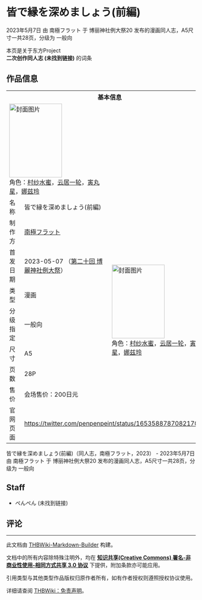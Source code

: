 # 皆で縁を深めましょう(前編)

<!-- source html: G:\repos\THBWiki-Markdown-Builder\THBWikiMarkdown\Temp\main\6\6f\ns0%3A%E7%9A%86%E3%81%A7%E7%B8%81%E3%82%92%E6%B7%B1%E3%82%81%E3%81%BE%E3%81%97%E3%82%87%E3%81%86%28%E5%89%8D%E7%B7%A8%29.html -->

2023年5月7日 由 南極フラット 于 博丽神社例大祭20 发布的漫画同人志，A5尺寸一共28页，分级为 一般向

本页是关于东方Project  
 **二次创作同人志 (未找到链接)** 的词条

## 作品信息

<table><tbody><tr><th colspan="3">基本信息</th></tr><tr><td class="cover-artwork-mobile" colspan="2"><a href="./文件-皆で縁を深めましょう(前編)封面.jpg.md" class="image" title="封面图片"><img alt="封面图片" src="https://upload.thwiki.cc/thumb/c/cb/%E7%9A%86%E3%81%A7%E7%B8%81%E3%82%92%E6%B7%B1%E3%82%81%E3%81%BE%E3%81%97%E3%82%87%E3%81%86%28%E5%89%8D%E7%B7%A8%29%E5%B0%81%E9%9D%A2.jpg/140px-%E7%9A%86%E3%81%A7%E7%B8%81%E3%82%92%E6%B7%B1%E3%82%81%E3%81%BE%E3%81%97%E3%82%87%E3%81%86%28%E5%89%8D%E7%B7%A8%29%E5%B0%81%E9%9D%A2.jpg" decoding="async" loading="lazy" width="140" height="196" srcset="https://upload.thwiki.cc/thumb/c/cb/%E7%9A%86%E3%81%A7%E7%B8%81%E3%82%92%E6%B7%B1%E3%82%81%E3%81%BE%E3%81%97%E3%82%87%E3%81%86%28%E5%89%8D%E7%B7%A8%29%E5%B0%81%E9%9D%A2.jpg/209px-%E7%9A%86%E3%81%A7%E7%B8%81%E3%82%92%E6%B7%B1%E3%82%81%E3%81%BE%E3%81%97%E3%82%87%E3%81%86%28%E5%89%8D%E7%B7%A8%29%E5%B0%81%E9%9D%A2.jpg 1.5x, https://upload.thwiki.cc/thumb/c/cb/%E7%9A%86%E3%81%A7%E7%B8%81%E3%82%92%E6%B7%B1%E3%82%81%E3%81%BE%E3%81%97%E3%82%87%E3%81%86%28%E5%89%8D%E7%B7%A8%29%E5%B0%81%E9%9D%A2.jpg/279px-%E7%9A%86%E3%81%A7%E7%B8%81%E3%82%92%E6%B7%B1%E3%82%81%E3%81%BE%E3%81%97%E3%82%87%E3%81%86%28%E5%89%8D%E7%B7%A8%29%E5%B0%81%E9%9D%A2.jpg 2x" data-file-width="1460" data-file-height="2048"></a><div class="cover-char">角色：<a href="./村纱水蜜.md" title="村纱水蜜">村纱水蜜</a>，<a href="./云居一轮.md" title="云居一轮">云居一轮</a>，<a href="./寅丸星.md" title="寅丸星">寅丸星</a>，<a href="./娜兹玲.md" title="娜兹玲">娜兹玲</a></div></td>
</tr><tr><td class="label">名称</td><td colspan="2"> 皆で縁を深めましょう(前編) </td></tr><tr><td class="label">制作方</td><td><a href="./南極フラット.md" title="南極フラット">南極フラット</a></td><td class="cover-artwork" rowspan="7" style="min-width:196px;"><a href="./文件-皆で縁を深めましょう(前編)封面.jpg.md" class="image" title="封面图片"><img alt="封面图片" src="https://upload.thwiki.cc/thumb/c/cb/%E7%9A%86%E3%81%A7%E7%B8%81%E3%82%92%E6%B7%B1%E3%82%81%E3%81%BE%E3%81%97%E3%82%87%E3%81%86%28%E5%89%8D%E7%B7%A8%29%E5%B0%81%E9%9D%A2.jpg/140px-%E7%9A%86%E3%81%A7%E7%B8%81%E3%82%92%E6%B7%B1%E3%82%81%E3%81%BE%E3%81%97%E3%82%87%E3%81%86%28%E5%89%8D%E7%B7%A8%29%E5%B0%81%E9%9D%A2.jpg" decoding="async" loading="lazy" width="140" height="196" srcset="https://upload.thwiki.cc/thumb/c/cb/%E7%9A%86%E3%81%A7%E7%B8%81%E3%82%92%E6%B7%B1%E3%82%81%E3%81%BE%E3%81%97%E3%82%87%E3%81%86%28%E5%89%8D%E7%B7%A8%29%E5%B0%81%E9%9D%A2.jpg/209px-%E7%9A%86%E3%81%A7%E7%B8%81%E3%82%92%E6%B7%B1%E3%82%81%E3%81%BE%E3%81%97%E3%82%87%E3%81%86%28%E5%89%8D%E7%B7%A8%29%E5%B0%81%E9%9D%A2.jpg 1.5x, https://upload.thwiki.cc/thumb/c/cb/%E7%9A%86%E3%81%A7%E7%B8%81%E3%82%92%E6%B7%B1%E3%82%81%E3%81%BE%E3%81%97%E3%82%87%E3%81%86%28%E5%89%8D%E7%B7%A8%29%E5%B0%81%E9%9D%A2.jpg/279px-%E7%9A%86%E3%81%A7%E7%B8%81%E3%82%92%E6%B7%B1%E3%82%81%E3%81%BE%E3%81%97%E3%82%87%E3%81%86%28%E5%89%8D%E7%B7%A8%29%E5%B0%81%E9%9D%A2.jpg 2x" data-file-width="1460" data-file-height="2048"></a><div class="cover-char">角色：<a href="./村纱水蜜.md" title="村纱水蜜">村纱水蜜</a>，<a href="./云居一轮.md" title="云居一轮">云居一轮</a>，<a href="./寅丸星.md" title="寅丸星">寅丸星</a>，<a href="./娜兹玲.md" title="娜兹玲">娜兹玲</a></div></td>
</tr><tr><td class="label">首发日期</td><td>2023-05-07&#160;（<a href="/展会作品列表?e=%E5%8D%9A%E4%B8%BD%E7%A5%9E%E7%A4%BE%E4%BE%8B%E5%A4%A7%E7%A5%AD%2320">第二十回 博麗神社例大祭</a>）</td></tr><tr><td class="label">类型</td><td>漫画</td></tr><tr><td class="label">分级指定</td><td>一般向</td></tr><tr><td class="label">尺寸</td><td>A5</td></tr><tr><td class="label">页数</td><td>28P</td></tr><tr><td class="label">售价</td><td>会场售价：200日元</td></tr>
<tr><td class="label">官网页面</td><td colspan="2"><a rel="nofollow" class="external free" href="https://twitter.com/penpenpeint/status/1653588787082170370">https://twitter.com/penpenpeint/status/1653588787082170370</a></td></tr></tbody></table>

皆で縁を深めましょう(前編)（同人志，南極フラット，2023） - 2023年5月7日 由 南極フラット 于 博丽神社例大祭20 发布的漫画同人志，A5尺寸一共28页，分级为 一般向

## Staff
- ぺんぺん (未找到链接)


## 评论




---

此文档由 [THBWiki-Markdown-Builder](https://github.com/Delsin-Yu/THBWiki-Markdown-Builder) 构建。

文档中的所有内容除特殊注明外，均在 [**知识共享(Creative Commons) 署名-非商业性使用-相同方式共享 3.0 协议**](https://creativecommons.org/licenses/by-sa/3.0/deed.zh-hans) 下提供，附加条款亦可能应用。

引用类型与其他类型作品版权归原作者所有，如有作者授权则遵照授权协议使用。

详细请查阅 [THBWiki：免责声明](https://thbwiki.cc/THBWiki:%E5%85%8D%E8%B4%A3%E5%A3%B0%E6%98%8E)。

